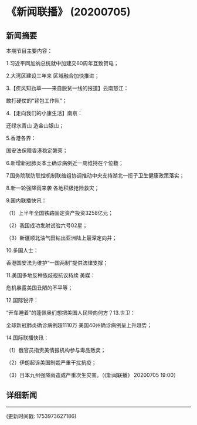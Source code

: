 # 《新闻联播》 (20200705)

## 新闻摘要

本期节目主要内容：

1.习近平同加纳总统就中加建交60周年互致贺电；

2.大湾区建设三年来 区域融合加快推进；

3.【疾风知劲草——来自脱贫一线的报道】云南怒江：

敢打硬仗的“背包工作队”；

4.【走向我们的小康生活】南京：

还绿水青山 造金山银山；

5.香港各界：

国安法保障香港稳定繁荣；

6.新增新冠肺炎本土确诊病例近一周维持在个位数；

7.国务院联防联控机制联络组协调推动中央支持湖北一揽子卫生健康政策落实；

8.新一轮强降雨来袭 各地积极抢险救灾；

9.国内联播快讯：

（1）上半年全国铁路固定资产投资3258亿元；

（2）我国成功发射试验六号02星；

（3）新疆顺北油气田钻出亚洲陆上最深定向井；

10.多国人士：

香港国安法为维护“一国两制”提供法律支撑；

11.美国多地反种族歧视抗议持续 美媒：

危机暴露美国丑陋的不平等；

12.国际锐评：

“开车睡着”的蓬佩奥们想把美国人民带向何方？13.世卫：

全球新冠肺炎确诊病例超1110万 美国40州确诊病例呈上升趋势；

14.国际联播快讯：

（1）俄官员指责美情报机构参与毒品贩卖；

（2）伊朗起诉美国制裁严重干扰抗疫；

（3）日本九州强降雨造成严重次生灾害。（《新闻联播》 20200705 19:00）

## 详细新闻

---

(更新时间戳: 1753973627186)

